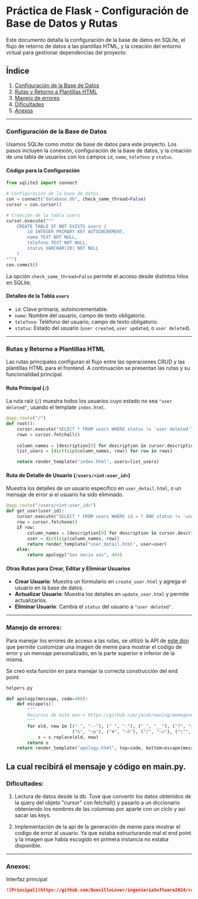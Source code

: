# Práctica de Flask - Configuración de Base de Datos y Rutas

Este documento detalla la configuración de la base de datos en SQLite, el flujo de retorno de datos a las plantillas HTML, y la creación del entorno virtual para gestionar dependencias del proyecto.

## Índice

1. [Configuración de la Base de Datos](#configuración-de-la-base-de-datos)
2. [Rutas y Retorno a Plantillas HTML](#rutas-y-retorno-a-plantillas-html)
3. [Manejo de errores](#manejo-de-errores)
4. [Dificultades](#dificultades)
5. [Anexos](#anexos)

---

### Configuración de la Base de Datos

Usamos SQLite como motor de base de datos para este proyecto. Los pasos incluyen la conexión, configuración de la base de datos, y la creación de una tabla de usuarios con los campos `id`, `name`, `telefono` y `status`.

#### Código para la Configuración

```python
from sqlite3 import connect

# Configuración de la base de datos
con = connect("database.db", check_same_thread=False)
cursor = con.cursor()

# Creación de la tabla users
cursor.execute("""
    CREATE TABLE IF NOT EXISTS users (
        id INTEGER PRIMARY KEY AUTOINCREMENT,
        name TEXT NOT NULL,
        telefono TEXT NOT NULL,
        status VARCHAR(20) NOT NULL
    )
""")
con.commit()
```

La opción `check_same_thread=False` permite el acceso desde distintos hilos en SQLite.

#### Detalles de la Tabla `users`

- `id`: Clave primaria, autoincrementable.
- `name`: Nombre del usuario, campo de texto obligatorio.
- `telefono`: Teléfono del usuario, campo de texto obligatorio.
- `status`: Estado del usuario (`user created`, `user updated`, o `user deleted`).

---

### Rutas y Retorno a Plantillas HTML

Las rutas principales configuran el flujo entre las operaciones CRUD y las plantillas HTML para el frontend. A continuación se presentan las rutas y su funcionalidad principal.

#### Ruta Principal (`/`)

La ruta raíz (`/`) muestra todos los usuarios cuyo estado no sea `"user deleted"`, usando el template `index.html`.

```python
@app.route("/")
def root():
    cursor.execute("SELECT * FROM users WHERE status != 'user deleted'")
    rows = cursor.fetchall()
    
    column_names = [description[0] for description in cursor.description]
    list_users = [dict(zip(column_names, row)) for row in rows]

    return render_template("index.html", users=list_users)
```

#### Ruta de Detalle de Usuario (`/users/<int:user_id>`)

Muestra los detalles de un usuario específico en `user_detail.html`, o un mensaje de error si el usuario ha sido eliminado.

```python
@app.route("/users/<int:user_id>")
def get_user(user_id):
    cursor.execute("SELECT * FROM users WHERE id = ? AND status != 'user deleted'", (user_id,))
    row = cursor.fetchone()
    if row:
        column_names = [description[0] for description in cursor.description]
        user = dict(zip(column_names, row))
        return render_template("user_detail.html", user=user)
    else:
        return apology("Sos necio vos", 404)
```

#### Otras Rutas para Crear, Editar y Eliminar Usuarios

- **Crear Usuario**: Muestra un formulario en `create_user.html` y agrega el usuario en la base de datos.
- **Actualizar Usuario**: Muestra los detalles en `update_user.html` y permite actualizarlos.
- **Eliminar Usuario**: Cambia el `status` del usuario a `"user deleted"`.

---

### Manejo de errores:

Para manejar los errores de acceso a las rutas, se utilizó la API de [este don](https://github.com/jacebrowning/memegen#special-characters) que permite customizar una imagen de meme para mostrar el codigo de error y un mensaje personalizado, en la parte superior e inferior de la misma.

Se creó esta función en para manejar la correcta construcción del end point:
```python 
helpers.py 

def apology(message, code=400):
    def escape(s):
        """
        Recursos de este man-> https://github.com/jacebrowning/memegen#special-characters
        """
        for old, new in [("-", "--"), (" ", "-"), ("_", "__"), ("?", "~q"),
                         ("%", "~p"), ("#", "~h"), ("/", "~s"), ("\"", "''")]:
            s = s.replace(old, new)
        return s
    return render_template("apology.html", top=code, bottom=escape(message)), code
```

La cual recibirá el mensaje y código en main.py.
---

### Dificultades:

1. Lectura de datos desde la db. Tuve que convertir los datos obtenidos de la query del objeto "cursor" con fetchall() y pasarlo a un diccionario obteniendo los nombres de las columnas por aparte con un ciclo y asi sacar las keys.

2. Implementación de la api de la generación de meme para mostrar el codigo de error al usuario. Ya que estaba estructurando mal el end point y la imagen que había escogido en primera instancia no estaba disponible.
---
### Anexos:

Interfaz principal
```markdown
![Principal](https://github.com/QuesilloLover/ingenieriaSoftware2024/raw/master/foto1.png)
```
